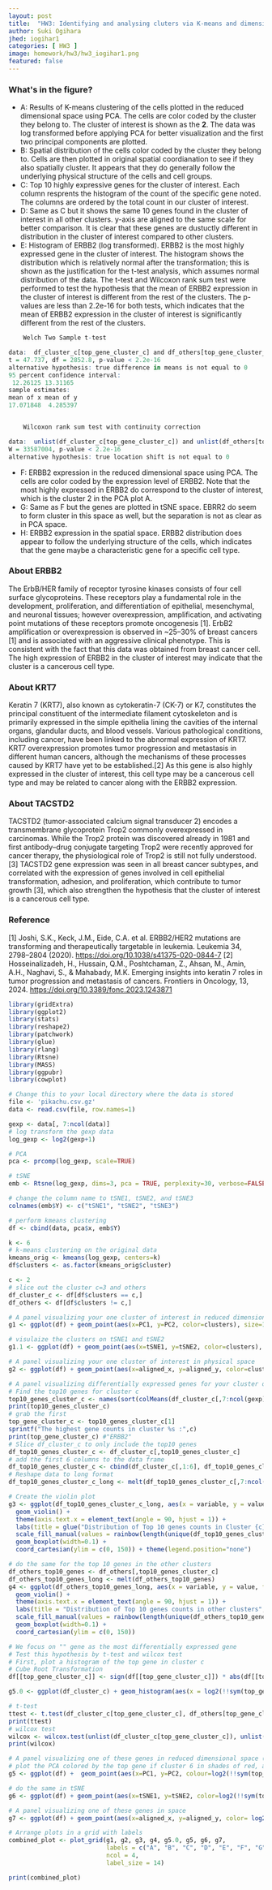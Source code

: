 ```yaml
---
layout: post
title:  "HW3: Identifying and analysing cluters via K-means and dimensionality reduction"
author: Suki Ogihara
jhed: iogihar1
categories: [ HW3 ]
image: homework/hw3/hw3_iogihar1.png
featured: false
---
```


<!-- Create a multi-panel data visualization that includes at minimum the following components:
A panel visualizing your one cluster of interest in reduced dimensional space (PCA, tSNE, etc)
A panel visualizing your one cluster of interest in physical space
A panel visualizing differentially expressed genes for your cluster of interest
A panel visualizing one of these genes in reduced dimensional space (PCA, tSNE, etc)
A panel visualizing one of these genes in space

Describe your figure briefly so we know what you are depicting (you no longer need to use precise data visualization terms as you have been doing). Write a description to convince me that your cluster interpretation is correct. Your description may reference papers and content that allowed you to interpret your cell cluster as a particular cell-type. You must provide attribution to external resources referenced. Links are fine; formatted references are not required. You must include the entire code you used to generate the figure so that it can be reproduced.  -->

### What's in the figure?
* A: Results of K-means clustering of the cells plotted in the reduced dimensional space using PCA. The cells are color coded by the cluster they belong to. The cluster of interest is shown as the **2**. The data was log transformed before applying PCA for better visualization and the first two principal components are plotted.
* B: Spatial distribution of the cells color coded by the cluster they belong to. Cells are then plotted in original spatial coordianation to see if they also spatially cluster. It appears that they do generally follow the underlying physical structure of the cells and cell groups.
* C: Top 10 highly expressive genes for the cluster of interest. Each column resprents the histogram of the count of the specific gene noted. The columns are ordered by the total count in our cluster of interest. 
* D: Same as C but it shows the same 10 genes found in the cluster of interest in all other clusters. y-axis are aligned to the same scale for better comparison. It is clear that these genes are dustuctly different in distribution in the cluster of interest compared to other clusters.
* E: Histogram of ERBB2 (log transformed). ERBB2 is the most highly expressed gene in the cluster of interest. The histogram shows the distribution which is relatively normal after the transformation; this is shown as the justification for the t-test analysis, which assumes normal distribution of the data. The t-test and Wilcoxon rank sum test were performed to test the hypothesis that the mean of ERBB2 expression in the cluster of interest is different from the rest of the clusters. The p-values are less than 2.2e-16 for both tests, which indicates that the mean of ERBB2 expression in the cluster of interest is significantly different from the rest of the clusters. 

```r
	Welch Two Sample t-test

data:  df_cluster_c[top_gene_cluster_c] and df_others[top_gene_cluster_c]
t = 47.737, df = 2852.8, p-value < 2.2e-16
alternative hypothesis: true difference in means is not equal to 0
95 percent confidence interval:
 12.26125 13.31165
sample estimates:
mean of x mean of y 
17.071848  4.285397 
```
```r

	Wilcoxon rank sum test with continuity correction

data:  unlist(df_cluster_c[top_gene_cluster_c]) and unlist(df_others[top_gene_cluster_c])
W = 33587004, p-value < 2.2e-16
alternative hypothesis: true location shift is not equal to 0
```

* F: ERBB2 expression in the reduced dimensional space using PCA. The cells are color coded by the expression level of ERBB2. Note that the most highly expressed in ERBB2 do correspond to the cluster of interest, which is the cluster 2 in the PCA plot A. 
* G: Same as F but the genes are plotted in tSNE space. EBRR2 do seem to form cluster in this space as well, but the separation is not as clear as in PCA space.
* H: ERBB2 expression in the spatial space. ERBB2 distribution does appear to follow the underlying structure of the cells, which indicates that the gene maybe a characteristic gene for a specific cell type.

### About ERBB2
The ErbB/HER family of receptor tyrosine kinases consists of four cell surface glycoproteins. These receptors play a fundamental role in the development, proliferation, and differentiation of epithelial, mesenchymal, and neuronal tissues; however overexpression, amplification, and activating point mutations of these receptors promote oncogenesis [1]. ErbB2 amplification or overexpression is observed in ~25–30% of breast cancers [1] and is associated with an aggressive clinical phenotype. This is consistent with the fact that this data was obtained from breast cancer cell. The high expression of ERBB2 in the cluster of interest may indicate that the cluster is a cancerous cell type.
### About KRT7
Keratin 7 (KRT7), also known as cytokeratin-7 (CK-7) or K7, constitutes the principal constituent of the intermediate filament cytoskeleton and is primarily expressed in the simple epithelia lining the cavities of the internal organs, glandular ducts, and blood vessels. Various pathological conditions, including cancer, have been linked to the abnormal expression of KRT7. KRT7 overexpression promotes tumor progression and metastasis in different human cancers, although the mechanisms of these processes caused by KRT7 have yet to be established.[2] As this gene is also highly expressed in the cluster of interest, this cell type may be a cancerous cell type and may be related to cancer along with the ERBB2 expression.
### About TACSTD2
TACSTD2 (tumor-associated calcium signal transducer 2) encodes a transmembrane glycoprotein Trop2 commonly overexpressed in carcinomas. While the Trop2 protein was discovered already in 1981 and first antibody–drug conjugate targeting Trop2 were recently approved for cancer therapy, the physiological role of Trop2 is still not fully understood. [3] TACSTD2 gene expression was seen in all breast cancer subtypes, and correlated with the expression of genes involved in cell epithelial transformation, adhesion, and proliferation, which contribute to tumor growth [3], which also strengthen the hypothesis that the cluster of interest is a cancerous cell type.

### Reference
[1] Joshi, S.K., Keck, J.M., Eide, C.A. et al. ERBB2/HER2 mutations are transforming and therapeutically targetable in leukemia. Leukemia 34, 2798–2804 (2020). https://doi.org/10.1038/s41375-020-0844-7
[2] Hosseinalizadeh, H., Hussain, Q.M., Poshtchaman, Z., Ahsan, M., Amin, A.H., Naghavi, S., & Mahabady, M.K. Emerging insights into keratin 7 roles in tumor progression and metastasis of cancers. Frontiers in Oncology, 13, 2024. https://doi.org/10.3389/fonc.2023.1243871

```r 
library(gridExtra)
library(ggplot2)
library(stats)
library(reshape2)
library(patchwork)
library(glue)
library(rlang)
library(Rtsne)
library(MASS)
library(ggpubr) 
library(cowplot)

# Change this to your local directory where the data is stored
file <- 'pikachu.csv.gz' 
data <- read.csv(file, row.names=1)

gexp <- data[, 7:ncol(data)]
# log transform the gexp data
log_gexp <- log2(gexp+1)

# PCA 
pca <- prcomp(log_gexp, scale=TRUE)

# tSNE
emb <- Rtsne(log_gexp, dims=3, pca = TRUE, perplexity=30, verbose=FALSE)

# change the column name to tSNE1, tSNE2, and tSNE3
colnames(emb$Y) <- c("tSNE1", "tSNE2", "tSNE3")

# perform kmeans clustering
df <- cbind(data, pca$x, emb$Y)

k <- 6
# k-means clustering on the original data
kmeans_orig <- kmeans(log_gexp, centers=k)
df$clusters <- as.factor(kmeans_orig$cluster)

c <- 2
# slice out the cluster c=3 and others
df_cluster_c <- df[df$clusters == c,]
df_others <- df[df$clusters != c,]

# A panel visualizing your one cluster of interest in reduced dimensional space (PCA, tSNE, etc)
g1 <- ggplot(df) + geom_point(aes(x=PC1, y=PC2, color=clusters), size=1) + ggtitle("Kmean cluster in PCA space") + theme(aspect.ratio=1.0) + xlab("PC1") + ylab("PC2") + theme(text = element_text(size=10)) #+ theme(legend.position="none")

# visulaize the clusters on tSNE1 and tSNE2
g1.1 <- ggplot(df) + geom_point(aes(x=tSNE1, y=tSNE2, color=clusters), size=1) + ggtitle("tSNE colored by cluster") + theme(aspect.ratio=1.0) + xlab("tSNE1") + ylab("tSNE2") + theme(text = element_text(size=15)) #+ theme(legend.position="none")

# A panel visualizing your one cluster of interest in physical space
g2 <- ggplot(df) + geom_point(aes(x=aligned_x, y=aligned_y, color=clusters), size=1) + ggtitle("Spatial Distribution of Cluster 6") + theme(aspect.ratio=1.0) + xlab("Aligned X") + ylab("Aligned Y") + theme(text = element_text(size=10)) 

# A panel visualizing differentially expressed genes for your cluster of interest. 
# Find the top10 genes for cluster c
top10_genes_cluster_c <- names(sort(colMeans(df_cluster_c[,7:ncol(gexp)]), decreasing=TRUE)[1:10])
print(top10_genes_cluster_c)
# grab the first 
top_gene_cluster_c <- top10_genes_cluster_c[1]
sprintf("The highest gene counts in cluster %s :",c)
print(top_gene_cluster_c) #"ERBB2"
# Slice df_cluster_c to only include the top10 genes
df_top10_genes_cluster_c <- df_cluster_c[,top10_genes_cluster_c]
# add the first 6 columns to the data frame
df_top10_genes_cluster_c <- cbind(df_cluster_c[,1:6], df_top10_genes_cluster_c)
# Reshape data to long format
df_top10_genes_cluster_c_long <- melt(df_top10_genes_cluster_c[,7:ncol(df_top10_genes_cluster_c)])

# Create the violin plot
g3 <- ggplot(df_top10_genes_cluster_c_long, aes(x = variable, y = value, fill = variable)) +
  geom_violin() +
  theme(axis.text.x = element_text(angle = 90, hjust = 1)) +
  labs(title = glue("Distribution of Top 10 genes counts in Cluster {c}"), x = "Gene", y = "gene counts") +
  scale_fill_manual(values = rainbow(length(unique(df_top10_genes_cluster_c_long$variable)))) +
  geom_boxplot(width=0.1) +
  coord_cartesian(ylim = c(0, 150)) + theme(legend.position="none")

# do the same for the top 10 genes in the other clusters
df_others_top10_genes <- df_others[,top10_genes_cluster_c]
df_others_top10_genes_long <- melt(df_others_top10_genes)
g4 <- ggplot(df_others_top10_genes_long, aes(x = variable, y = value, fill = variable)) +
  geom_violin() +
  theme(axis.text.x = element_text(angle = 90, hjust = 1)) +
  labs(title = "Distribution of Top 10 genes counts in other clusters", x = "Gene", y = "gene counts") +
  scale_fill_manual(values = rainbow(length(unique(df_others_top10_genes_long$variable)))) +
  geom_boxplot(width=0.1) +
  coord_cartesian(ylim = c(0, 150))

# We focus on "" gene as the most differentially expressed gene
# Test this hypothesis by t-test and wilcox test 
# First, plot a histogram of the top gene in cluster c
# Cube Root Transformation
df[[top_gene_cluster_c]] <- sign(df[[top_gene_cluster_c]]) * abs(df[[top_gene_cluster_c]])^(1/3)

g5.0 <- ggplot(df_cluster_c) + geom_histogram(aes(x = log2(!!sym(top_gene_cluster_c)))) + ggtitle(glue("Histogram of {top_gene_cluster_c}")) + theme(aspect.ratio=1.0) + xlab("Gene counts (log)") + ylab("Frequency") + theme(text = element_text(size=10))

# t-test
ttest <- t.test(df_cluster_c[top_gene_cluster_c], df_others[top_gene_cluster_c])
print(ttest)
# wilcox test
wilcox <- wilcox.test(unlist(df_cluster_c[top_gene_cluster_c]), unlist(df_others[top_gene_cluster_c]))
print(wilcox)

# A panel visualizing one of these genes in reduced dimensional space (PCA, tSNE, etc)
# plot the PCA colored by the top gene if cluster 6 in shades of red, and the rest in shades of blue
g5 <- ggplot(df) +  geom_point(aes(x=PC1, y=PC2, colour=log2(!!sym(top_gene_cluster_c))), size=log(df$ERBB2), alpha=log(df$ERBB2)) + ggtitle(glue("{top_gene_cluster_c} in PCA space")) + theme(aspect.ratio=1.0) + xlab("PC1") + ylab("PC2") + theme(text = element_text(size=10)) + scale_color_gradient(low = "blue", high = "red")

# do the same in tSNE
g6 <- ggplot(df) + geom_point(aes(x=tSNE1, y=tSNE2, color=log2(!!sym(top_gene_cluster_c))), size=log2(df$ERBB2), alpha=log2(df$ERBB2)) + ggtitle(glue("{top_gene_cluster_c} in tSNE space")) + theme(aspect.ratio=1.0) + xlab("tSNE1") + ylab("tSNE2") + theme(text = element_text(size=10)) + scale_color_gradient(low = "blue", high = "red")

# A panel visualizing one of these genes in space
g7 <- ggplot(df) + geom_point(aes(x=aligned_x, y=aligned_y, color= log2(!!sym(top_gene_cluster_c))), size=log2(df$ERBB2), alpha=log(df$ERBB2),) + ggtitle(glue("{top_gene_cluster_c} in phsycal space")) + theme(aspect.ratio=1.0) + xlab("Aligned X") + ylab("Aligned Y") + theme(text = element_text(size=10)) + scale_color_gradient(low = "blue", high = "red")

# Arrange plots in a grid with labels
combined_plot <- plot_grid(g1, g2, g3, g4, g5.0, g5, g6, g7, 
                           labels = c("A", "B", "C", "D", "E", "F", "G", "H"),
                           ncol = 4, 
                           label_size = 14) 

print(combined_plot)

```